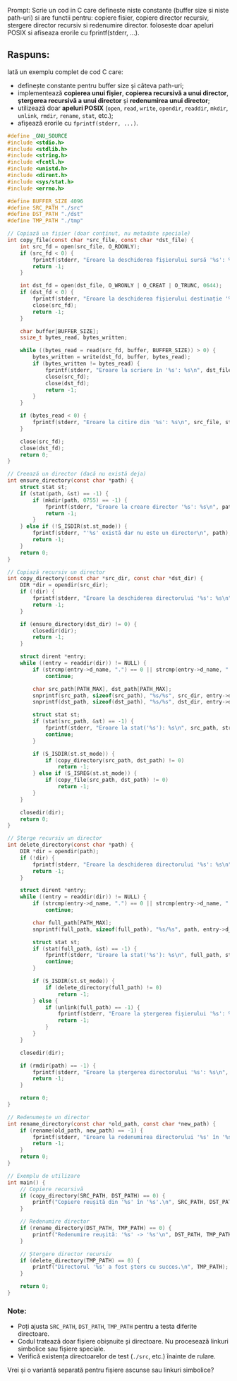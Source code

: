 Prompt: Scrie un cod in C care defineste niste constante (buffer size si niste path-uri) si are functii pentru: copiere fisier, copiere director recursiv, stergere director recursiv si redenumire director. foloseste doar apeluri POSIX si afiseaza erorile cu fprintf(stderr, ...).

## Raspuns:

Iată un exemplu complet de cod C care:

- definește constante pentru buffer size și câteva path-uri;
- implementează **copierea unui fișier**, **copierea recursivă a unui director**, **ștergerea recursivă a unui director** și **redenumirea unui director**;
- utilizează doar **apeluri POSIX** (`open`, `read`, `write`, `opendir`, `readdir`, `mkdir`, `unlink`, `rmdir`, `rename`, `stat`, etc.);
- afișează erorile cu `fprintf(stderr, ...)`.

```c
#define _GNU_SOURCE
#include <stdio.h>
#include <stdlib.h>
#include <string.h>
#include <fcntl.h>
#include <unistd.h>
#include <dirent.h>
#include <sys/stat.h>
#include <errno.h>

#define BUFFER_SIZE 4096
#define SRC_PATH "./src"
#define DST_PATH "./dst"
#define TMP_PATH "./tmp"

// Copiază un fișier (doar conținut, nu metadate speciale)
int copy_file(const char *src_file, const char *dst_file) {
    int src_fd = open(src_file, O_RDONLY);
    if (src_fd < 0) {
        fprintf(stderr, "Eroare la deschiderea fișierului sursă '%s': %s\n", src_file, strerror(errno));
        return -1;
    }

    int dst_fd = open(dst_file, O_WRONLY | O_CREAT | O_TRUNC, 0644);
    if (dst_fd < 0) {
        fprintf(stderr, "Eroare la deschiderea fișierului destinație '%s': %s\n", dst_file, strerror(errno));
        close(src_fd);
        return -1;
    }

    char buffer[BUFFER_SIZE];
    ssize_t bytes_read, bytes_written;

    while ((bytes_read = read(src_fd, buffer, BUFFER_SIZE)) > 0) {
        bytes_written = write(dst_fd, buffer, bytes_read);
        if (bytes_written != bytes_read) {
            fprintf(stderr, "Eroare la scriere în '%s': %s\n", dst_file, strerror(errno));
            close(src_fd);
            close(dst_fd);
            return -1;
        }
    }

    if (bytes_read < 0) {
        fprintf(stderr, "Eroare la citire din '%s': %s\n", src_file, strerror(errno));
    }

    close(src_fd);
    close(dst_fd);
    return 0;
}

// Creează un director (dacă nu există deja)
int ensure_directory(const char *path) {
    struct stat st;
    if (stat(path, &st) == -1) {
        if (mkdir(path, 0755) == -1) {
            fprintf(stderr, "Eroare la creare director '%s': %s\n", path, strerror(errno));
            return -1;
        }
    } else if (!S_ISDIR(st.st_mode)) {
        fprintf(stderr, "'%s' există dar nu este un director\n", path);
        return -1;
    }
    return 0;
}

// Copiază recursiv un director
int copy_directory(const char *src_dir, const char *dst_dir) {
    DIR *dir = opendir(src_dir);
    if (!dir) {
        fprintf(stderr, "Eroare la deschiderea directorului '%s': %s\n", src_dir, strerror(errno));
        return -1;
    }

    if (ensure_directory(dst_dir) != 0) {
        closedir(dir);
        return -1;
    }

    struct dirent *entry;
    while ((entry = readdir(dir)) != NULL) {
        if (strcmp(entry->d_name, ".") == 0 || strcmp(entry->d_name, "..") == 0)
            continue;

        char src_path[PATH_MAX], dst_path[PATH_MAX];
        snprintf(src_path, sizeof(src_path), "%s/%s", src_dir, entry->d_name);
        snprintf(dst_path, sizeof(dst_path), "%s/%s", dst_dir, entry->d_name);

        struct stat st;
        if (stat(src_path, &st) == -1) {
            fprintf(stderr, "Eroare la stat('%s'): %s\n", src_path, strerror(errno));
            continue;
        }

        if (S_ISDIR(st.st_mode)) {
            if (copy_directory(src_path, dst_path) != 0)
                return -1;
        } else if (S_ISREG(st.st_mode)) {
            if (copy_file(src_path, dst_path) != 0)
                return -1;
        }
    }

    closedir(dir);
    return 0;
}

// Șterge recursiv un director
int delete_directory(const char *path) {
    DIR *dir = opendir(path);
    if (!dir) {
        fprintf(stderr, "Eroare la deschiderea directorului '%s': %s\n", path, strerror(errno));
        return -1;
    }

    struct dirent *entry;
    while ((entry = readdir(dir)) != NULL) {
        if (strcmp(entry->d_name, ".") == 0 || strcmp(entry->d_name, "..") == 0)
            continue;

        char full_path[PATH_MAX];
        snprintf(full_path, sizeof(full_path), "%s/%s", path, entry->d_name);

        struct stat st;
        if (stat(full_path, &st) == -1) {
            fprintf(stderr, "Eroare la stat('%s'): %s\n", full_path, strerror(errno));
            continue;
        }

        if (S_ISDIR(st.st_mode)) {
            if (delete_directory(full_path) != 0)
                return -1;
        } else {
            if (unlink(full_path) == -1) {
                fprintf(stderr, "Eroare la ștergerea fișierului '%s': %s\n", full_path, strerror(errno));
                return -1;
            }
        }
    }

    closedir(dir);

    if (rmdir(path) == -1) {
        fprintf(stderr, "Eroare la ștergerea directorului '%s': %s\n", path, strerror(errno));
        return -1;
    }

    return 0;
}

// Redenumește un director
int rename_directory(const char *old_path, const char *new_path) {
    if (rename(old_path, new_path) == -1) {
        fprintf(stderr, "Eroare la redenumirea directorului '%s' în '%s': %s\n", old_path, new_path, strerror(errno));
        return -1;
    }
    return 0;
}

// Exemplu de utilizare
int main() {
    // Copiere recursivă
    if (copy_directory(SRC_PATH, DST_PATH) == 0) {
        printf("Copiere reușită din '%s' în '%s'.\n", SRC_PATH, DST_PATH);
    }

    // Redenumire director
    if (rename_directory(DST_PATH, TMP_PATH) == 0) {
        printf("Redenumire reușită: '%s' -> '%s'\n", DST_PATH, TMP_PATH);
    }

    // Ștergere director recursiv
    if (delete_directory(TMP_PATH) == 0) {
        printf("Directorul '%s' a fost șters cu succes.\n", TMP_PATH);
    }

    return 0;
}
```

### Note:

- Poți ajusta `SRC_PATH`, `DST_PATH`, `TMP_PATH` pentru a testa diferite directoare.
- Codul tratează doar fișiere obișnuite și directoare. Nu procesează linkuri simbolice sau fișiere speciale.
- Verifică existența directoarelor de test (`./src`, etc.) înainte de rulare.

Vrei și o variantă separată pentru fișiere ascunse sau linkuri simbolice?
